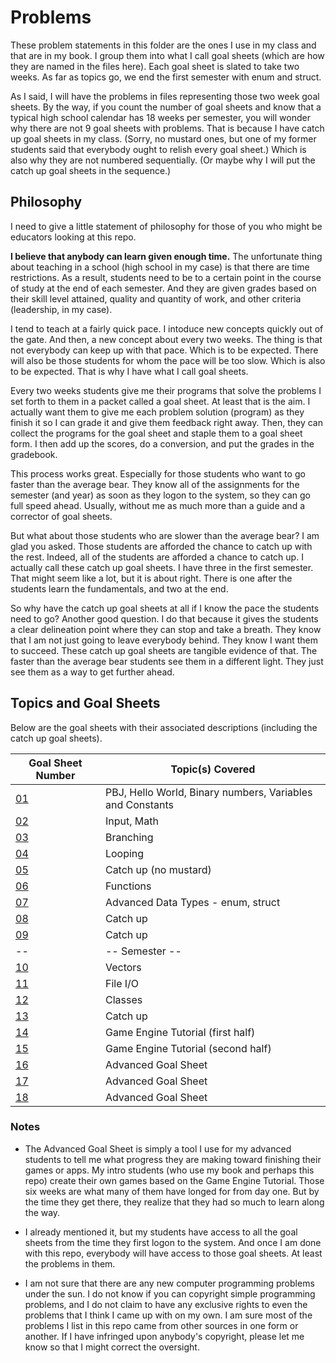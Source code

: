 # Problems
These problem statements in this folder are the ones I use in my class and that are in my book.  I group them into what I call goal sheets (which are how they are named in the files here).  Each goal sheet is slated to take two weeks.  As far as topics go, we end the first semester with enum and struct.

As I said, I will have the problems in files representing those two week goal sheets.  By the way, if you count the number of goal sheets and know that a typical high school calendar has 18 weeks per semester, you will wonder why there are not 9 goal sheets with problems.  That is because I have catch up goal sheets in my class.  (Sorry, no mustard ones, but one of my former students said that everybody ought to relish every goal sheet.)  Which is also why they are not numbered sequentially.  (Or maybe why I will put the catch up goal sheets in the sequence.)

## Philosophy
I need to give a little statement of philosophy for those of you who might be educators looking at this repo.

**I believe that anybody can learn given enough time.**  The unfortunate thing about teaching in a school (high school in my case) is that there are time restrictions.  As a result, students need to be to a certain point in the course of study at the end of each semester.  And they are given grades based on their skill level attained, quality and quantity of work, and other criteria (leadership, in my case).

I tend to teach at a fairly quick pace.  I intoduce new concepts quickly out of the gate.  And then, a new concept about every two weeks.  The thing is that not everybody can keep up with that pace.  Which is to be expected.  There will also be those students for whom the pace will be too slow.  Which is also to be expected.  That is why I have what I call goal sheets.

Every two weeks students give me their programs that solve the problems I set forth to them in a packet called a goal sheet.  At least that is the aim.  I actually want them to give me each problem solution (program) as they finish it so I can grade it and give them feedback right away.  Then, they can collect the programs for the goal sheet and staple them to a goal sheet form.  I then add up the scores, do a conversion, and put the grades in the gradebook.

This process works great.  Especially for those students who want to go faster than the average bear.  They know all of the assignments for the semester (and year) as soon as they logon to the system, so they can go full speed ahead.  Usually, without me as much more than a guide and a corrector of goal sheets.

But what about those students who are slower than the average bear?  I am glad you asked.  Those students are afforded the chance to catch up with the rest.  Indeed, all of the students are afforded a chance to catch up.  I actually call these catch up goal sheets.  I have three in the first semester.  That might seem like a lot, but it is about right.  There is one after the students learn the fundamentals, and two at the end.

So why have the catch up goal sheets at all if I know the pace the students need to go?  Another good question.  I do that because it gives the students a clear delineation point where they can stop and take a breath.  They know that I am not just going to leave everybody behind.  They know I want them to succeed.  These catch up goal sheets are tangible evidence of that.  The faster than the average bear students see them in a different light.  They just see them as a way to get further ahead.

## Topics and Goal Sheets
Below are the goal sheets with their associated descriptions (including the catch up goal sheets).

Goal Sheet Number | Topic(s) Covered
----------------- | ----------------
[01](https://github.com/MichaelTMiyoshi/CPPwithMiyoshi/blob/master/Problems/GoalSheet01.md) | PBJ, Hello World, Binary numbers, Variables and Constants
[02](https://github.com/MichaelTMiyoshi/CPPwithMiyoshi/blob/master/Problems/GoalSheet02.md) | Input, Math
[03](https://github.com/MichaelTMiyoshi/CPPwithMiyoshi/blob/master/Problems/GoalSheet03.md) | Branching
[04](https://github.com/MichaelTMiyoshi/CPPwithMiyoshi/blob/master/Problems/GoalSheet04.md) | Looping
[05](https://github.com/MichaelTMiyoshi/CPPwithMiyoshi/blob/master/Problems/GoalSheet05.md) | Catch up (no mustard)
[06](https://github.com/MichaelTMiyoshi/CPPwithMiyoshi/blob/master/Problems/GoalSheet06.md) | Functions
[07](https://github.com/MichaelTMiyoshi/CPPwithMiyoshi/blob/master/Problems/GoalSheet07.md) | Advanced Data Types - enum, struct
[08](https://github.com/MichaelTMiyoshi/CPPwithMiyoshi/blob/master/Problems/GoalSheet05.md) | Catch up
[09](https://github.com/MichaelTMiyoshi/CPPwithMiyoshi/blob/master/Problems/GoalSheet05.md) | Catch up
-- | -- Semester --
[10](https://github.com/MichaelTMiyoshi/CPPwithMiyoshi/blob/master/Problems/GoalSheet10.md) | Vectors
[11](https://github.com/MichaelTMiyoshi/CPPwithMiyoshi/blob/master/Problems/GoalSheet11.md) | File I/O
[12](https://github.com/MichaelTMiyoshi/CPPwithMiyoshi/blob/master/Problems/GoalSheet12.md) | Classes
[13](https://github.com/MichaelTMiyoshi/CPPwithMiyoshi/blob/master/Problems/GoalSheet05.md) | Catch up
[14](https://github.com/MichaelTMiyoshi/CPPwithMiyoshi/blob/master/Problems/GoalSheet14.md) | Game Engine Tutorial (first half)
[15](https://github.com/MichaelTMiyoshi/CPPwithMiyoshi/blob/master/Problems/GoalSheet14.md) | Game Engine Tutorial (second half)
[16](https://github.com/MichaelTMiyoshi/CPPwithMiyoshi/blob/master/Problems/GoalSheet16.md) | Advanced Goal Sheet
[17](https://github.com/MichaelTMiyoshi/CPPwithMiyoshi/blob/master/Problems/GoalSheet16.md) | Advanced Goal Sheet
[18](https://github.com/MichaelTMiyoshi/CPPwithMiyoshi/blob/master/Problems/GoalSheet16.md) | Advanced Goal Sheet

### Notes
* The Advanced Goal Sheet is simply a tool I use for my advanced students to tell me what progress they are making toward finishing their games or apps.  My intro students (who use my book and perhaps this repo) create their own games based on the Game Engine Tutorial.  Those six weeks are what many of them have longed for from day one.  But by the time they get there, they realize that they had so much to learn along the way.

* I already mentioned it, but my students have access to all the goal sheets from the time they first logon to the system.  And once I am done with this repo, everybody will have access to those goal sheets.  At least the problems in them.

* I am not sure that there are any new computer programming problems under the sun.  I do not know if you can copyright simple programming problems, and I do not claim to have any exclusive rights to even the problems that I think I came up with on my own.  I am sure most of the problems I list in this repo came from other sources in one form or another.  If I have infringed upon anybody's copyright, please let me know so that I might correct the oversight.
